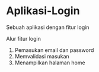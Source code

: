 # Aplikasi-Login
Sebuah aplikasi dengan fitur login

Alur fitur login
1. Pemasukan email dan password
2. Memvalidasi masukan
3. Menampilkan halaman home
